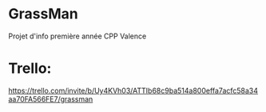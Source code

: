 # GrassMan
Projet d'info première année CPP Valence

# Trello:
https://trello.com/invite/b/Uy4KVh03/ATTIb68c9ba514a800effa7acfc58a34aa70FA566FE7/grassman
